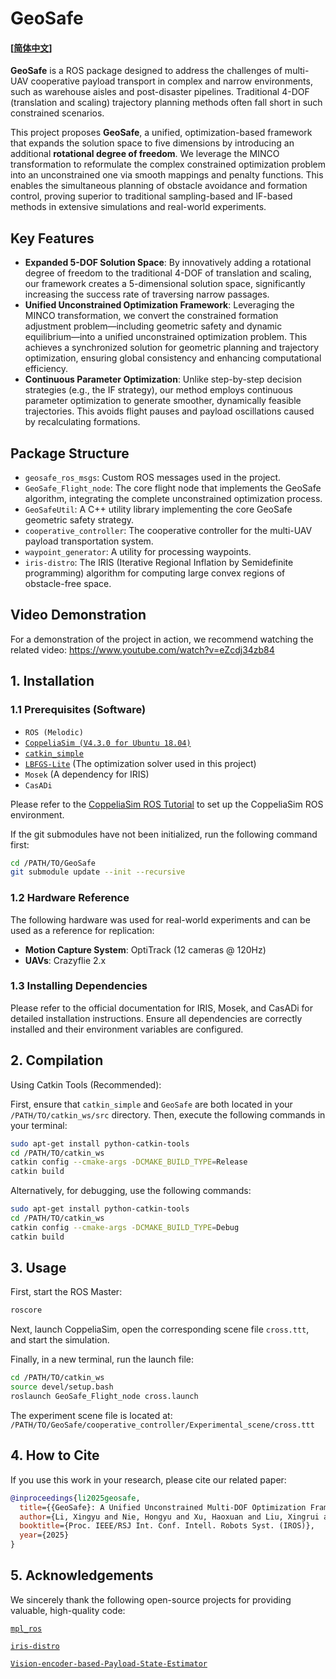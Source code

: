 # GeoSafe  

#### \[[简体中文](https://github.com/Liam-Xander/GeoSafeFlight/blob/main/README_zh.md)\]
 
**GeoSafe** is a ROS package designed to address the challenges of multi-UAV cooperative payload transport in complex and narrow environments, such as warehouse aisles and post-disaster pipelines. Traditional 4-DOF (translation and scaling) trajectory planning methods often fall short in such constrained scenarios.

This project proposes **GeoSafe**, a unified, optimization-based framework that expands the solution space to five dimensions by introducing an additional **rotational degree of freedom**. We leverage the MINCO transformation to reformulate the complex constrained optimization problem into an unconstrained one via smooth mappings and penalty functions. This enables the simultaneous planning of obstacle avoidance and formation control, proving superior to traditional sampling-based and IF-based methods in extensive simulations and real-world experiments.

## Key Features

  - **Expanded 5-DOF Solution Space**: By innovatively adding a rotational degree of freedom to the traditional 4-DOF of translation and scaling, our framework creates a 5-dimensional solution space, significantly increasing the success rate of traversing narrow passages.
  - **Unified Unconstrained Optimization Framework**: Leveraging the MINCO transformation, we convert the constrained formation adjustment problem—including geometric safety and dynamic equilibrium—into a unified unconstrained optimization problem. This achieves a synchronized solution for geometric planning and trajectory optimization, ensuring global consistency and enhancing computational efficiency.
  - **Continuous Parameter Optimization**: Unlike step-by-step decision strategies (e.g., the IF strategy), our method employs continuous parameter optimization to generate smoother, dynamically feasible trajectories. This avoids flight pauses and payload oscillations caused by recalculating formations.

## Package Structure

  - `geosafe_ros_msgs`: Custom ROS messages used in the project.
  - `GeoSafe_Flight_node`: The core flight node that implements the GeoSafe algorithm, integrating the complete unconstrained optimization process.
  - `GeoSafeUtil`: A C++ utility library implementing the core GeoSafe geometric safety strategy.
  - `cooperative_controller`: The cooperative controller for the multi-UAV payload transportation system.
  - `waypoint_generator`: A utility for processing waypoints.
  - `iris-distro`: The IRIS (Iterative Regional Inflation by Semidefinite programming) algorithm for computing large convex regions of obstacle-free space.

## Video Demonstration

For a demonstration of the project in action, we recommend watching the related video: https://www.youtube.com/watch?v=eZcdj34zb84

## 1\. Installation

### 1.1 Prerequisites (Software)

  - `ROS (Melodic)`
  - [`CoppeliaSim (V4.3.0 for Ubuntu 18.04)`](https://www.coppeliarobotics.com/previousVersions)
  - [`catkin_simple`](https://github.com/catkin/catkin_simple)
  - [`LBFGS-Lite`](https://github.com/ZJU-FAST-Lab/LBFGS-Lite) (The optimization solver used in this project)
  - `Mosek` (A dependency for IRIS)
  - `CasADi`

Please refer to the [CoppeliaSim ROS Tutorial](https://www.coppeliarobotics.com/helpFiles/en/ros1Tutorial.htm) to set up the CoppeliaSim ROS environment.

If the git submodules have not been initialized, run the following command first:

```bash
cd /PATH/TO/GeoSafe
git submodule update --init --recursive
```

### 1.2 Hardware Reference

The following hardware was used for real-world experiments and can be used as a reference for replication:

  - **Motion Capture System**: OptiTrack (12 cameras @ 120Hz)
  - **UAVs**: Crazyflie 2.x

### 1.3 Installing Dependencies

Please refer to the official documentation for IRIS, Mosek, and CasADi for detailed installation instructions. Ensure all dependencies are correctly installed and their environment variables are configured.

## 2\. Compilation

Using Catkin Tools (Recommended):

First, ensure that `catkin_simple` and `GeoSafe` are both located in your `/PATH/TO/catkin_ws/src` directory. Then, execute the following commands in your terminal:

```bash
sudo apt-get install python-catkin-tools
cd /PATH/TO/catkin_ws
catkin config --cmake-args -DCMAKE_BUILD_TYPE=Release
catkin build
```

Alternatively, for debugging, use the following commands:

```bash
sudo apt-get install python-catkin-tools
cd /PATH/TO/catkin_ws
catkin config --cmake-args -DCMAKE_BUILD_TYPE=Debug
catkin build
```

## 3\. Usage

First, start the ROS Master:

```bash
roscore
```

Next, launch CoppeliaSim, open the corresponding scene file `cross.ttt`, and start the simulation.

Finally, in a new terminal, run the launch file:

```bash
cd /PATH/TO/catkin_ws
source devel/setup.bash 
roslaunch GeoSafe_Flight_node cross.launch 
```

The experiment scene file is located at: `/PATH/TO/GeoSafe/cooperative_controller/Experimental_scene/cross.ttt`

## 4\. How to Cite

If you use this work in your research, please cite our related paper:

```bibtex
@inproceedings{li2025geosafe,
  title={{GeoSafe}: A Unified Unconstrained Multi-DOF Optimization Framework for Multi-UAV Cooperative Hoisting and Obstacle Avoidance},
  author={Li, Xingyu and Nie, Hongyu and Xu, Haoxuan and Liu, Xingrui and Tan, Zhaotong and Jiang, Chunyu and Feng, Yang and Mei, Sen},
  booktitle={Proc. IEEE/RSJ Int. Conf. Intell. Robots Syst. (IROS)},
  year={2025}
}
```

## 5\. Acknowledgements

We sincerely thank the following open-source projects for providing valuable, high-quality code:

[`mpl_ros`](https://github.com/sikang/mpl_ros)

[`iris-distro`](https://github.com/rdeits/iris-distro)

[`Vision-encoder-based-Payload-State-Estimator`](https://github.com/jianhengLiu/Vision-encoder-based-Payload-State-Estimator)
